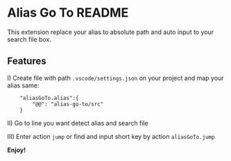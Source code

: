 # Alias Go To README

This extension replace your alias to absolute path and auto input to your search file box.
## Features

I) Create file with path `.vscode/settings.json` on your project and map your alias same: 

```
    "aliasGoTo.alias":{
        "@@": "alias-go-to/src"
    }
```


II) Go to line you want detect alias and search file

III) Enter action  `jump` or find and input short key by action `aliasGoTo.jump`




**Enjoy!**
